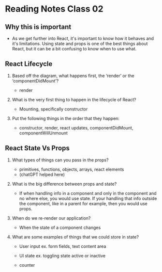 # Reading Notes Class 02

## Why this is important

* As we get further into React, it's important to know how it behaves and it's limitations. Using state and props is one of the best things about React, but it can be a bit confusing to know when to use what.

## React Lifecycle

1. Based off the diagram, what happens first, the ‘render’ or the ‘componentDidMount’?

    * render

2. What is the very first thing to happen in the lifecycle of React?

    * Mounting, specifically constructor

3. Put the following things in the order that they happen:

    * constructor, render, react updates, componentDidMount, componentWillUnmount

## React State Vs Props

1. What types of things can you pass in the props?

    * primitives, functions, objects, arrays, react elements 
    * (chatGPT helped here)

2. What is the big difference between props and state?

    * If when handling info in a component and only in the component and no where else, you would use state. If your  handling that info outside the component, like in a parent for example, then you would use props.

3. When do we re-render our application?

    * When the state of a component changes

4. What are some examples of things that we could store in state?

    * User input ex. form fields, text content area

    * UI state ex. toggling state active or inactive

    * counter